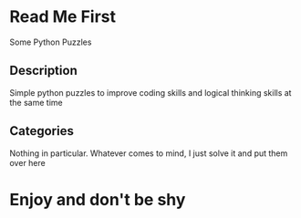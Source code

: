 # Read Me First
Some Python Puzzles

## Description
Simple python puzzles to improve coding skills and logical thinking skills at the same time

## Categories
Nothing in particular. Whatever comes to mind, I just solve it and put them over here

# Enjoy and don't be shy